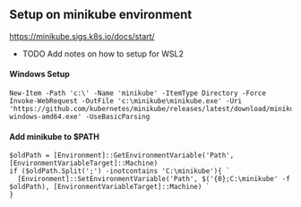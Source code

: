 ## Setup on minikube environment

https://minikube.sigs.k8s.io/docs/start/

- TODO Add notes on how to setup for WSL2

#### Windows Setup

```
New-Item -Path 'c:\' -Name 'minikube' -ItemType Directory -Force
Invoke-WebRequest -OutFile 'c:\minikube\minikube.exe' -Uri 'https://github.com/kubernetes/minikube/releases/latest/download/minikube-windows-amd64.exe' -UseBasicParsing
```

#### Add minikube to $PATH

```
$oldPath = [Environment]::GetEnvironmentVariable('Path', [EnvironmentVariableTarget]::Machine)
if ($oldPath.Split(';') -inotcontains 'C:\minikube'){ `
  [Environment]::SetEnvironmentVariable('Path', $('{0};C:\minikube' -f $oldPath), [EnvironmentVariableTarget]::Machine) `
}
```
